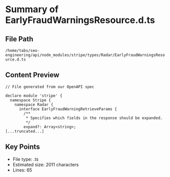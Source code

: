 # Summary of EarlyFraudWarningsResource.d.ts
  
## File Path
`/home/tabs/seo-engineering/api/node_modules/stripe/types/Radar/EarlyFraudWarningsResource.d.ts`

## Content Preview
```
// File generated from our OpenAPI spec

declare module 'stripe' {
  namespace Stripe {
    namespace Radar {
      interface EarlyFraudWarningRetrieveParams {
        /**
         * Specifies which fields in the response should be expanded.
         */
        expand?: Array<string>;
[...truncated...]
```

## Key Points
- File type: .ts
- Estimated size: 2011 characters
- Lines: 65
